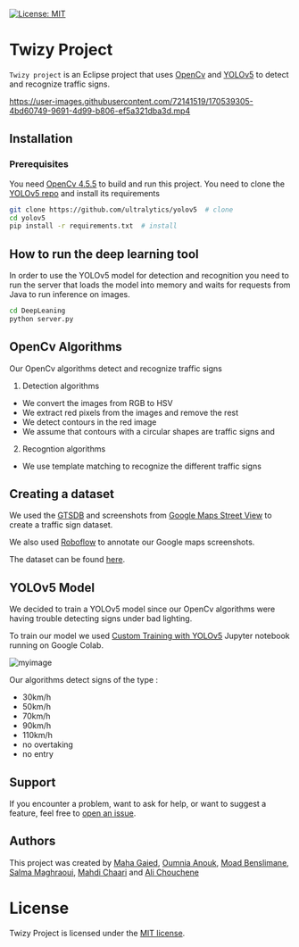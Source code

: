 [![License: MIT](https://img.shields.io/badge/License-MIT-yellow.svg)](https://opensource.org/licenses/MIT)
# Twizy Project

`Twizy project` is an Eclipse project that uses [OpenCv](https://opencv.org/) and [YOLOv5](https://github.com/ultralytics/yolov5) to detect and recognize traffic signs.

https://user-images.githubusercontent.com/72141519/170539305-4bd60749-9691-4d99-b806-ef5a321dba3d.mp4

## Installation
### Prerequisites
You need [OpenCv 4.5.5](https://opencv.org/releases/) to build and run this project.
You need to clone the [YOLOv5 repo](https://github.com/ultralytics/yolov5) and install its requirements
```bash
git clone https://github.com/ultralytics/yolov5  # clone
cd yolov5
pip install -r requirements.txt  # install
```
## How to run the deep learning tool
In order to use the YOLOv5 model for detection and recognition you need to run the server that loads the model into memory and waits for requests from Java to run inference on images.
```bash
cd DeepLeaning
python server.py
```
## OpenCv Algorithms
Our OpenCv algorithms detect and recognize traffic signs
1) Detection algorithms
- We convert the images from RGB to HSV
- We extract red pixels from the images and remove the rest
- We detect contours in the red image
- We assume that contours with a circular shapes are traffic signs and
2) Recogntion algorithms
- We use template matching to recognize the different traffic signs

## Creating a dataset
We used the [GTSDB](https://benchmark.ini.rub.de/gtsdb_news.html) and screenshots from [Google Maps Street View](https://www.google.com/maps) to create a traffic sign dataset.

We also used [Roboflow](https://roboflow-platform.firebaseapp.com/login) to annotate our Google maps screenshots.

The dataset can be found [here](https://drive.google.com/drive/folders/17c6ustrgv0kN02vaUFwNvjkrLV8vK9sg?usp=sharing).

## YOLOv5 Model
We decided to train a YOLOv5 model since our OpenCv algorithms were having trouble detecting signs under bad lighting.

To train our model we used [Custom Training with YOLOv5](https://colab.research.google.com/github/roboflow-ai/yolov5-custom-training-tutorial/blob/main/yolov5-custom-training.ipynb#scrollTo=hrsaDfdVHzxt) Jupyter notebook running on Google Colab.

![myimage](https://user-images.githubusercontent.com/72141519/170539263-08b4b8da-fe04-4d98-886d-2a8bd2d6e2d8.gif)


Our algorithms detect signs of the type :
- 30km/h
- 50km/h
- 70km/h
- 90km/h
- 110km/h
- no overtaking
- no entry

## Support
If you encounter a problem, want to ask for help, or want to suggest a feature, feel free to [open an issue](https://github.com/OriginalPou/TwizyProject/issues).

## Authors
This project was created by [Maha Gaied](https://github.com/mahagaied), [Oumnia Anouk](https://github.com/WishAnk), [Moad Benslimane](https://github.com/MoadBens), [Salma Maghraoui](https://github.com/Salmamagh01),  [Mahdi Chaari](https://github.com/OriginalPou) and [Ali Chouchene](https://github.com/ALICHOUCHENE) 

# License
Twizy Project is licensed under the [MIT license](LICENSE).
